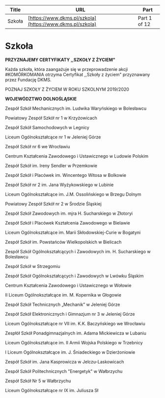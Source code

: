 | **Title**       | **URL**           | **Part**              |
|-----------------|-------------------|-----------------------|
| Szkoła         | [https://www.dkms.pl/szkola](https://www.dkms.pl/szkola)    | Part 1 of 12          |

# Szkoła

**PRZYZNAJEMY CERTYFIKATY ,,SZKOŁY Z ŻYCIEM"**


Każda szkoła, która zaangażuje się w przeprowadzenie akcji \#KOMÓRKOMANIA otrzyma Certyfikat ,,Szkoły z życiem" przyznawany przez Fundację DKMS. 


POZNAJ SZKOŁY Z ŻYCIEM W ROKU SZKOLNYM 2019/2020

**WOJEWÓDZTWO DOLNOŚLĄSKIE**


Zespół Szkół Mechanicznych im. Ludwika Waryńskiego w Bolesławcu  

Powiatowy Zespół Szkół nr 1 w Krzyżowicach  

Zespół Szkół Samochodowych w Legnicy  

Liceum Ogólnokształcące nr 1 w Jeleniej Górze  

Zespół Szkół nr 6 we Wrocławiu  

Centrum Kształcenia Zawodowego i Ustawicznego w Ludowie Polskim  

Zespół Szkół im. Ireny Sendler w Przemkowie  

Zespół Szkół i Placówek im. Wincentego Witosa w Bolkowie  

Zespół Szkół nr 2 im. Jana Wyżykowskiego w Lubinie  

Liceum Ogólnokształcące im. J.M. Ossolińskiego w Brzegu Dolnym  

Powiatowy Zespół Szkół nr 2 w Środzie Śląskiej  

Zespół Szkół Zawodowych im. mjra H. Sucharskiego w Złotoryi  

Zespół Szkół i Placówek Kształcenia Zawodowego w Bielawie  

Liceum Ogólnokształcące im. Marii Skłodowskiej\-Curie w Bogatyni  

Zespół Szkół im. Powstańców Wielkopolskich w Bielicach  

Zespół Szkół Ogólnokształcących i Zawodowych im. H. Sucharskiego w Bolesławcu  

Zespół Szkół w Strzegomiu  

Zespół Szkół Ogólnokształcących i Zawodowych w Lwówku Śląskim  

Centrum Kształcenia Zawodowego i Ustawicznego w Wołowie  

II Liceum Ogólnokształcące im. M. Kopernika w Głogowie  

Zespół Szkół Technicznych „Mechanik” w Jeleniej Górze  

Zespół Szkół Elektronicznych i Gimnazjum nr 3 w Jeleniej Górze  

Liceum Ogólnokształcące nr VII im. K.K. Baczyńskiego we Wrocławiu  

Zespłół Szkół Ponadgimnazjalnych im. Adama Mickiewicza w Lubaniu  

Liceum Ogólnokształcące im. II Armii Wojska Polskiego w Trzebnicy  

I Liceum Ogólnokształcące im. J. Śniadeckiego w Dzierżoniowie  

Zespół Szkół im. Jana Kasprowicza w Jelczu\-Laskowicach  

Zespół Szkół Politechnicznych "Energetyk" w Wałbrzychu  

Zespół Szkół Nr 5 w Wałbrzychu  

Liceum Ogólnokształcące nr IX im. Juliusza Sł